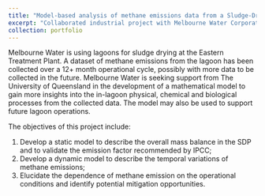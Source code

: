 ```yaml
---
title: "Model-based analysis of methane emissions data from a Sludge-Drying Lagoon"
excerpt: "Collaborated industrial project with Melbourne Water Corporation  (AUD 5K, leading CI) <br/><img src='/images/ECR.png'>"
collection: portfolio
---
```


Melbourne Water is using lagoons for sludge drying at the Eastern Treatment Plant. A dataset of methane emissions from the lagoon has been collected over a 12+ month operational cycle, possibly with more data to be collected in the future. Melbourne Water is seeking support from The University of Queensland in the development of a mathematical model to gain more insights into the in-lagoon physical, chemical and biological processes from the collected data. The model may also be used to support future lagoon operations.

The objectives of this project include:

1) Develop a static model to describe the overall mass balance in the SDP and to validate the emission factor recommended by IPCC;
2) Develop a dynamic model to describe the temporal variations of methane emissions;
3) Elucidate the dependence of methane emission on the operational conditions and identify potential mitigation opportunities.

